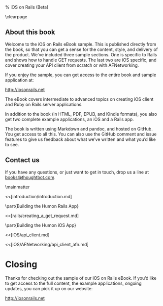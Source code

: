 % iOS on Rails (Beta)

\clearpage

## About this book

Welcome to the iOS on Rails eBook sample. This is published directly from the
book, so that you can get a sense for the content, style, and delivery of the
product. We've included three sample sections. One is specific to Rails and
shows how to handle GET requests. The last two are iOS specific, and cover
creating your API client from scratch or with AFNetworking.

If you enjoy the sample, you can get access to the entire book and sample
application at:

<http://iosonrails.net>

The eBook covers intermediate to advanced topics on creating iOS client and Ruby
on Rails server applications.

In addition to the book (in HTML, PDF, EPUB, and Kindle formats), you also get
two complete example applications, an iOS and a Rails app.

The book is written using Markdown and pandoc, and hosted on GitHub. You get
access to all this.  You can also use the GitHub comment and issue features to
give us feedback about what we’ve written and what you’d like to see.

## Contact us

If you have any questions, or just want to get in touch, drop us a line at
[books@thoughtbot.com](mailto:books@thoughtbot.com).

\mainmatter

<<[introduction/introduction.md]

\part{Building the Humon Rails App}

<<[rails/creating_a_get_request.md]

\part{Building the Humon iOS App}

<<[iOS/api_client.md]

<<[iOS/AFNetworking/api_client_afn.md]

# Closing

Thanks for checking out the sample of our iOS on Rails eBook. If you’d
like to get access to the full content, the example applications, ongoing
updates, you can pick it up on our website:

<http://iosonrails.net>
